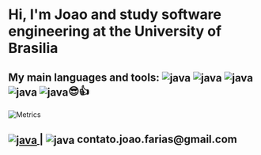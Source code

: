 <div style="display: inline_block" ><h1>Hi, I'm Joao and study software engineering at the University of Brasilia</h1><h2> My main languages and tools: <img align="center" alt="java" src="https://img.shields.io/badge/Java-ED8B00?style=for-the-badge&logo=openjdk&logoColor=white" /> <img align="center" alt="java" src="https://img.shields.io/badge/Spring-6DB33F?style=for-the-badge&logo=spring&logoColor=white" /> <img align="center" alt="java" src="https://img.shields.io/badge/Linux-FCC624?style=for-the-badge&logo=linux&logoColor=black" /> <img align="center" alt="java" src="https://img.shields.io/badge/PostgreSQL-316192?style=for-the-badge&logo=postgresql&logoColor=white" /> <img align="center" alt="java" src="https://img.shields.io/badge/Visual_Studio_Code-0078D4?style=for-the-badge&logo=visual%20studio%20code&logoColor=white" />😎👍 </h2> 

![Metrics](https://metrics.lecoq.io/jpcfarias?template=terminal&base.header=0&languages=1&base=header%2C%20activity%2C%20community%2C%20repositories%2C%20metadata&base.indepth=false&base.hireable=false&base.skip=false&languages=false&languages.ignored=JUPYTER%20NOTEBOOK%2C%20HTML%2C%20CSS%2C%20JAVASCRIPT%20&languages.limit=8&languages.threshold=0%25&languages.other=false&languages.colors=github&languages.sections=most-used&languages.indepth=false&languages.analysis.timeout=15&languages.analysis.timeout.repositories=7.5&languages.categories=markup%2C%20programming&languages.recent.categories=markup%2C%20programming&languages.recent.load=300&languages.recent.days=14&config.timezone=America%2FSao_Paulo)

<h2><a href="https://www.linkedin.com/in/jo%C3%A3o-farias/"><img align="center" alt="java" src="https://img.shields.io/badge/LinkedIn-0077B5?style=for-the-badge&logo=linkedin&logoColor=white" /> </a> | <img align="center" alt="java" src="https://img.shields.io/badge/Gmail-D14836?style=for-the-badge&logo=gmail&logoColor=white" /> contato.joao.farias@gmail.com </h2>
</div>


